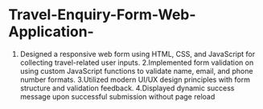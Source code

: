 # Travel-Enquiry-Form-Web-Application-
1. Designed a responsive web form using HTML, CSS, and JavaScript for collecting travel-related user 
inputs. 
2.Implemented form validation on using custom JavaScript functions to validate name, email, and phone 
number formats. 
3.Utilized modern UI/UX design principles with form structure and validation feedback. 
4.Displayed dynamic success message upon successful submission without page reload
